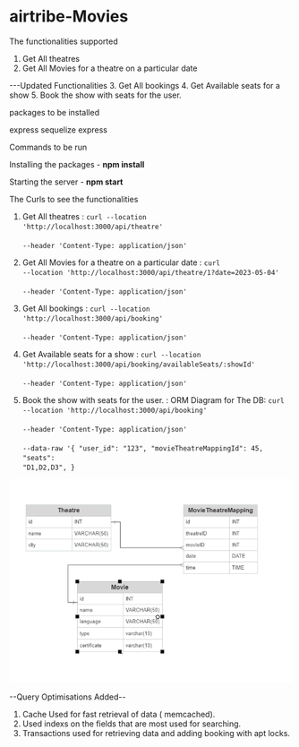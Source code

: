# airtribe-Movies

The functionalities supported

1. Get All theatres
2. Get All Movies for a theatre on a particular date

---Updated Functionalities
3. Get All bookings
4. Get Available seats for a show
5. Book the show with seats for the user.

packages to be installed

express sequelize express

Commands to be run

Installing the packages - <strong>npm install</strong>

Starting the server - <strong>npm start</strong>

The Curls to see the functionalities

1. Get All theatres : 
<code>curl --location 'http://localhost:3000/api/theatre' \
--header 'Content-Type: application/json'</code> 
    
2. Get All Movies for a theatre on a particular date :  <code>curl --location 'http://localhost:3000/api/theatre/1?date=2023-05-04' \
--header 'Content-Type: application/json'</code> 

3. Get All bookings :
<code>curl --location 'http://localhost:3000/api/booking' \
--header 'Content-Type: application/json'</code> 

4. Get Available seats for a show : 
<code>curl --location 'http://localhost:3000/api/booking/availableSeats/:showId' \
--header 'Content-Type: application/json'</code> 

5. Book the show with seats for the user. :
ORM Diagram for The DB: 
<code>curl --location 'http://localhost:3000/api/booking' \
--header 'Content-Type: application/json' \
--data-raw '{
    "user_id": "123",
    "movieTheatreMappingId": 45,
    "seats": "D1,D2,D3",
}</code> 

![ORM Screenshot](/public/image/ERD%20--%20SmartDraw%20-%20Google%20Chrome%2020-May-23%2011_20_34%20PM.png)


--Query Optimisations Added--
1. Cache Used for fast retrieval of data ( memcached).
2. Used indexs on the fields that are most used for searching.
3. Transactions used for retrieving data and adding booking with apt locks.